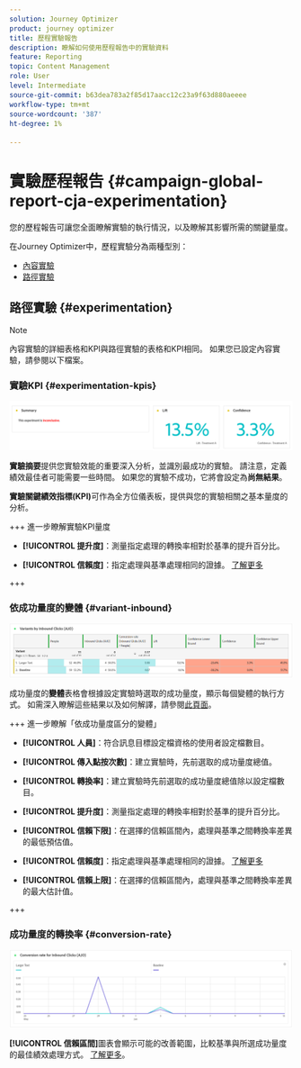 ```yaml
---
solution: Journey Optimizer
product: journey optimizer
title: 歷程實驗報告
description: 瞭解如何使用歷程報告中的實驗資料
feature: Reporting
topic: Content Management
role: User
level: Intermediate
source-git-commit: b63dea783a2f85d17aacc12c23a9f63d880aeeee
workflow-type: tm+mt
source-wordcount: '387'
ht-degree: 1%

---
```


# 實驗歷程報告 {#campaign-global-report-cja-experimentation}

您的歷程報告可讓您全面瞭解實驗的執行情況，以及瞭解其影響所需的關鍵量度。

在Journey Optimizer中，歷程實驗分為兩種型別：

* [內容實驗](../content-management/content-experiment.md)
* [路徑實驗](../building-journeys/optimize.md)

## 路徑實驗 {#experimentation}

>[!NOTE]
>
> 內容實驗的詳細表格和KPI與路徑實驗的表格和KPI相同。 如果您已設定內容實驗，請參閱以下檔案。

### 實驗KPI {#experimentation-kpis}

![](assets/journey-report-experiment-1.png)

**實驗摘要**&#x200B;提供您實驗效能的重要深入分析，並識別最成功的實驗。 請注意，定義績效最佳者可能需要一些時間。 如果您的實驗不成功，它將會設定為&#x200B;**尚無結果**。

**實驗關鍵績效指標(KPI)**&#x200B;可作為全方位儀表板，提供與您的實驗相關之基本量度的分析。

+++ 進一步瞭解實驗KPI量度

* **[!UICONTROL 提升度]**：測量指定處理的轉換率相對於基準的提升百分比。

* **[!UICONTROL 信賴度]**：指定處理與基準處理相同的證據。 [了解更多](../content-management/experiment-calculations.md#understand-confidence)

+++



### 依成功量度的變體 {#variant-inbound}

![](assets/cja-experimentation-variants.png)

成功量度的&#x200B;**變體**&#x200B;表格會根據設定實驗時選取的成功量度，顯示每個變體的執行方式。
如需深入瞭解這些結果以及如何解譯，請參閱[此頁面](../content-management/get-started-experiment.md#interpret-results)。

+++ 進一步瞭解「依成功量度區分的變體」

* **[!UICONTROL 人員]**：符合訊息目標設定檔資格的使用者設定檔數目。

* **[!UICONTROL 傳入點按次數]**：建立實驗時，先前選取的成功量度總值。

* **[!UICONTROL 轉換率]**：建立實驗時先前選取的成功量度總值除以設定檔數目。

* **[!UICONTROL 提升度]**：測量指定處理的轉換率相對於基準的提升百分比。

* **[!UICONTROL 信賴下限]**：在選擇的信賴區間內，處理與基準之間轉換率差異的最低預估值。

* **[!UICONTROL 信賴度]**：指定處理與基準處理相同的證據。 [了解更多](../content-management/experiment-calculations.md#understand-confidence)

* **[!UICONTROL 信賴上限]**：在選擇的信賴區間內，處理與基準之間轉換率差異的最大估計值。

+++

### 成功量度的轉換率 {#conversion-rate}

![](assets/cja-experimentation-conversion.png)

**[!UICONTROL 信賴區間]**&#x200B;圖表會顯示可能的改善範圍，比較基準與所選成功量度的最佳績效處理方式。 [了解更多](../content-management/experiment-calculations.md#confidence-intervals)。
